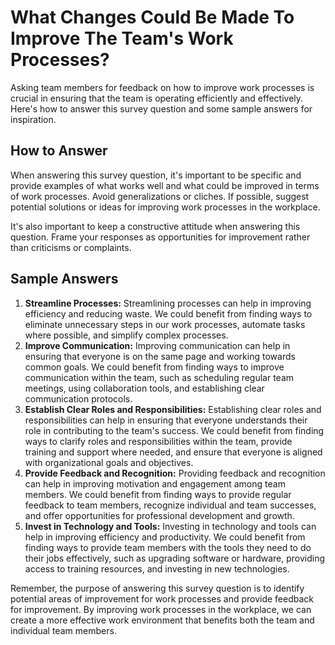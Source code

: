 What Changes Could Be Made To Improve The Team's Work Processes?
=======================================================================================

Asking team members for feedback on how to improve work processes is crucial in ensuring that the team is operating efficiently and effectively. Here's how to answer this survey question and some sample answers for inspiration.

How to Answer
-------------

When answering this survey question, it's important to be specific and provide examples of what works well and what could be improved in terms of work processes. Avoid generalizations or cliches. If possible, suggest potential solutions or ideas for improving work processes in the workplace.

It's also important to keep a constructive attitude when answering this question. Frame your responses as opportunities for improvement rather than criticisms or complaints.

Sample Answers
--------------

1. **Streamline Processes:** Streamlining processes can help in improving efficiency and reducing waste. We could benefit from finding ways to eliminate unnecessary steps in our work processes, automate tasks where possible, and simplify complex processes.
2. **Improve Communication:** Improving communication can help in ensuring that everyone is on the same page and working towards common goals. We could benefit from finding ways to improve communication within the team, such as scheduling regular team meetings, using collaboration tools, and establishing clear communication protocols.
3. **Establish Clear Roles and Responsibilities:** Establishing clear roles and responsibilities can help in ensuring that everyone understands their role in contributing to the team's success. We could benefit from finding ways to clarify roles and responsibilities within the team, provide training and support where needed, and ensure that everyone is aligned with organizational goals and objectives.
4. **Provide Feedback and Recognition:** Providing feedback and recognition can help in improving motivation and engagement among team members. We could benefit from finding ways to provide regular feedback to team members, recognize individual and team successes, and offer opportunities for professional development and growth.
5. **Invest in Technology and Tools:** Investing in technology and tools can help in improving efficiency and productivity. We could benefit from finding ways to provide team members with the tools they need to do their jobs effectively, such as upgrading software or hardware, providing access to training resources, and investing in new technologies.

Remember, the purpose of answering this survey question is to identify potential areas of improvement for work processes and provide feedback for improvement. By improving work processes in the workplace, we can create a more effective work environment that benefits both the team and individual team members.
